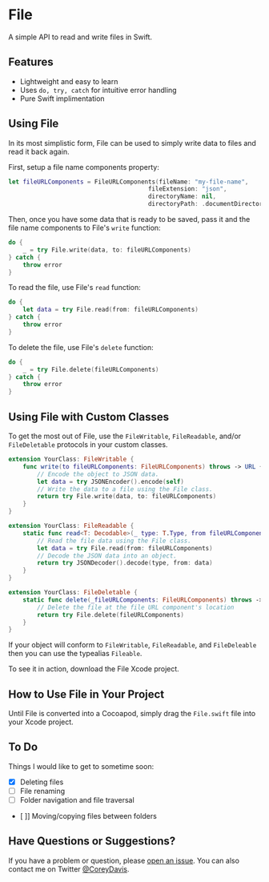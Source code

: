 #  File
A simple API to read and write files in Swift.

## Features
- Lightweight and easy to learn
- Uses `do, try, catch` for intuitive error handling
- Pure Swift implimentation

## Using File
In its most simplistic form, File can be used to simply write data to files and read it back again.

First, setup a file name components property:

```swift
let fileURLComponents = FileURLComponents(fileName: "my-file-name",
                                       fileExtension: "json",
                                       directoryName: nil,
                                       directoryPath: .documentDirectory)
```

Then, once you have some data that is ready to be saved, pass it and the file name components to File's `write` function:

```swift
do {
    _ = try File.write(data, to: fileURLComponents)
} catch {
    throw error
}
```

To read the file, use File's `read` function:

```swift
do {
    let data = try File.read(from: fileURLComponents)
} catch {
    throw error
}
```

To delete the file, use File's `delete` function:

```swift
do {
    _ = try File.delete(fileURLComponents)
} catch {
    throw error
}
```

## Using File with Custom Classes
To get the most out of File, use the `FileWritable`, `FileReadable`, and/or `FileDeletable` protocols in your custom classes.

```swift
extension YourClass: FileWritable {
    func write(to fileURLComponents: FileURLComponents) throws -> URL {
        // Encode the object to JSON data.
        let data = try JSONEncoder().encode(self)
        // Write the data to a file using the File class.
        return try File.write(data, to: fileURLComponents)
    }
}
```

```swift
extension YourClass: FileReadable {
    static func read<T: Decodable>(_ type: T.Type, from fileURLComponents: FileURLComponents) throws -> T {
        // Read the file data using the File class.
        let data = try File.read(from: fileURLComponents)
        // Decode the JSON data into an object.
        return try JSONDecoder().decode(type, from: data)
    }
}
```

```swift
extension YourClass: FileDeletable {
    static func delete(_fileURLComponents: FileURLComponents) throws -> Bool {
        // Delete the file at the file URL component's location
        return try File.delete(fileURLComponents)
    }
}
```

If your object will conform to `FileWritable`, `FileReadable`, and `FileDeleable` then you can use the typealias `Fileable`.

To see it in action, download the File Xcode project.

## How to Use File in Your Project
Until File is converted into a Cocoapod, simply drag the `File.swift` file into your Xcode project.

## To Do
Things I would like to get to sometime soon:

- [x] Deleting files
- [ ] File renaming
- [ ] Folder navigation and file traversal
- [ ]] Moving/copying files between folders

## Have Questions or Suggestions?
If you have a problem or question, please [open an issue](https://github.com/CoreyWDavis/File/issues). You can also contact me on Twitter [@CoreyDavis](https://twitter.com/coreydavis).

